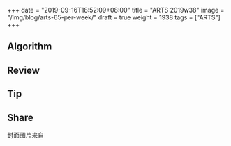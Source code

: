 +++
date = "2019-09-16T18:52:09+08:00"
title = "ARTS 2019w38"
image = "/img/blog/arts-65-per-week/"
draft = true
weight = 1938
tags = ["ARTS"]
+++


<!--more-->

## Algorithm

## Review


## Tip

## Share


封面图片来自 []() <a href="h"><i class="fa fa-dribbble" aria-hidden="true"></i> </a>